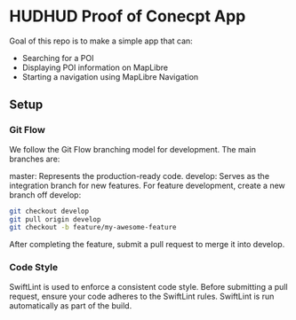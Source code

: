 # HUDHUD Proof of Conecpt App

Goal of this repo is to make a simple app that can:
* Searching for a POI
* Displaying POI information on MapLibre
* Starting a navigation using MapLibre Navigation

## Setup

### Git Flow

We follow the Git Flow branching model for development. The main branches are:

master: Represents the production-ready code.
develop: Serves as the integration branch for new features.
For feature development, create a new branch off develop:

```bash
git checkout develop
git pull origin develop
git checkout -b feature/my-awesome-feature
```
After completing the feature, submit a pull request to merge it into develop.

### Code Style

SwiftLint is used to enforce a consistent code style. Before submitting a pull request, ensure your code adheres to the SwiftLint rules. SwiftLint is run automatically as part of the build.
